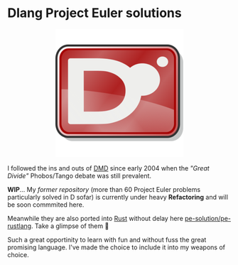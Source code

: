 # Dlang Project Euler solutions

<p align="center"><img src="logo.png"></p>

I followed the ins and outs of [DMD](https://dlang.org/) since early 2004 when the _"Great Divide"_ Phobos/Tango debate was still prevalent.

**WIP**... My _former repository_ (more than 60 Project Euler problems particularly solved in D sofar) is currently under heavy **Refactoring** and will be soon commmited here.

Meanwhile they are also ported into [Rust](https://www.rust-lang.org/) without delay here [pe-solution/pe-rustlang](https://github.com/pe-solutions/pe-rustlang/). Take a glimpse of them 👀

Such a great opportinity to learn with fun and without fuss the great promising language. I've made the choice to include it into my weapons of choice.
